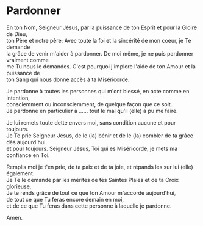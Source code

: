 # Pardonner

En ton Nom, Seigneur Jésus, par la puissance de ton Esprit et pour la Gloire de Dieu, <br/>
ton Père et notre père: Avec toute la foi et la sincérité de mon coeur, je Te demande <br/>
la grâce de venir m'aider à pardonner. De moi même, je ne puis pardonner vraiment comme <br/>
me Tu nous le demandes. C'est pourquoi j'implore l'aide de ton Amour et la puissance de <br/>
ton Sang qui nous donne accès à ta Miséricorde.

Je pardonne à toutes les personnes qui m'ont blessé, en acte comme en intention, <br/>
consciemment ou inconsciemment, de quelque façon que ce soit. <br/>
Je pardonne en particulier à ...... tout le mal qu'il (elle) a pu me faire.

Je lui remets toute dette envers moi, sans condition aucune et pour toujours. <br/>
Je Te prie Seigneur Jésus, de le (la) bénir et de le (la) combler de ta grâce dès aujourd'hui <br/>
et pour toujours. Seigneur Jésus, Toi qui es Miséricorde, je mets ma confiance en Toi. 

Remplis moi je t'en prie, de ta paix et de ta joie, et répands les sur lui (elle) également. <br/>
Je Te le demande par les mérites de tes Saintes Plaies et de ta Croix glorieuse.  <br/>
Je te rends grâce de tout ce que ton Amour m'accorde aujourd'hui,  <br/>
de tout ce que Tu feras encore demain en moi, <br/>
et de ce que Tu feras dans cette personne à laquelle je pardonne.

Amen.
